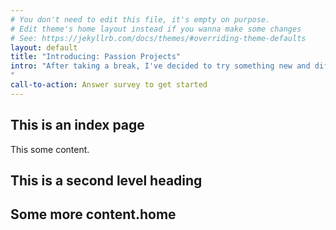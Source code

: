 ```yaml
---
# You don't need to edit this file, it's empty on purpose.
# Edit theme's home layout instead if you wanna make some changes
# See: https://jekyllrb.com/docs/themes/#overriding-theme-defaults
layout: default
title: "Introducing: Passion Projects"
intro: "After taking a break, I've decided to try something new and different for Sophia Music Studio. Reflecting on my years of teaching, I've found the students who grow the most and have the most fun are the ones who have a clear idea of what they're working toward. Tell me what you're passionate about…
"
call-to-action: Answer survey to get started
---
```

## This is an index page
This some content.

## This is a second level heading
Some more content.home
---
<!--stackedit_data:
eyJoaXN0b3J5IjpbLTIwMjMxNTA3ODZdfQ==
-->